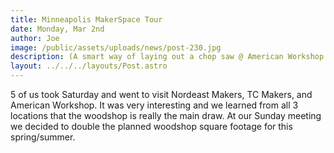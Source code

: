 ```yaml
---
title: Minneapolis MakerSpace Tour
date: Monday, Mar 2nd
author: Joe
image: /public/assets/uploads/news/post-230.jpg
description: (A smart way of laying out a chop saw @ American Workshop.)
layout: ../../../layouts/Post.astro
---
```


5 of us took Saturday and went to visit Nordeast Makers, TC Makers, and American Workshop.   It was very interesting and we learned from all 3 locations that the woodshop is really the main draw.  At our Sunday meeting we decided to double the planned woodshop square footage for this spring/summer.
